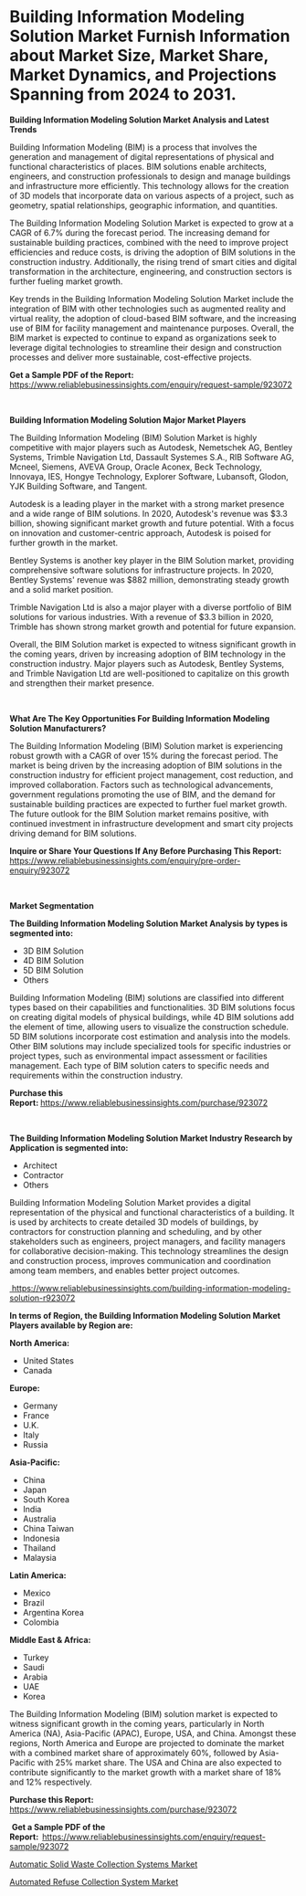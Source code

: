 <p><h1>Building Information Modeling Solution Market Furnish Information about Market Size, Market Share, Market Dynamics, and Projections Spanning from 2024 to 2031.</h1></p><p><strong>Building Information Modeling Solution Market Analysis and Latest Trends</strong></p>
<p><p>Building Information Modeling (BIM) is a process that involves the generation and management of digital representations of physical and functional characteristics of places. BIM solutions enable architects, engineers, and construction professionals to design and manage buildings and infrastructure more efficiently. This technology allows for the creation of 3D models that incorporate data on various aspects of a project, such as geometry, spatial relationships, geographic information, and quantities.</p><p>The Building Information Modeling Solution Market is expected to grow at a CAGR of 6.7% during the forecast period. The increasing demand for sustainable building practices, combined with the need to improve project efficiencies and reduce costs, is driving the adoption of BIM solutions in the construction industry. Additionally, the rising trend of smart cities and digital transformation in the architecture, engineering, and construction sectors is further fueling market growth.</p><p>Key trends in the Building Information Modeling Solution Market include the integration of BIM with other technologies such as augmented reality and virtual reality, the adoption of cloud-based BIM software, and the increasing use of BIM for facility management and maintenance purposes. Overall, the BIM market is expected to continue to expand as organizations seek to leverage digital technologies to streamline their design and construction processes and deliver more sustainable, cost-effective projects.</p></p>
<p><strong>Get a Sample PDF of the Report:&nbsp;</strong> <a href="https://www.reliablebusinessinsights.com/enquiry/request-sample/923072">https://www.reliablebusinessinsights.com/enquiry/request-sample/923072</a></p>
<p>&nbsp;</p>
<p><strong>Building Information Modeling Solution Major Market Players</strong></p>
<p><p>The Building Information Modeling (BIM) Solution Market is highly competitive with major players such as Autodesk, Nemetschek AG, Bentley Systems, Trimble Navigation Ltd, Dassault Systemes S.A., RIB Software AG, Mcneel, Siemens, AVEVA Group, Oracle Aconex, Beck Technology, Innovaya, IES, Hongye Technology, Explorer Software, Lubansoft, Glodon, YJK Building Software, and Tangent.</p><p>Autodesk is a leading player in the market with a strong market presence and a wide range of BIM solutions. In 2020, Autodesk's revenue was $3.3 billion, showing significant market growth and future potential. With a focus on innovation and customer-centric approach, Autodesk is poised for further growth in the market.</p><p>Bentley Systems is another key player in the BIM Solution market, providing comprehensive software solutions for infrastructure projects. In 2020, Bentley Systems' revenue was $882 million, demonstrating steady growth and a solid market position.</p><p>Trimble Navigation Ltd is also a major player with a diverse portfolio of BIM solutions for various industries. With a revenue of $3.3 billion in 2020, Trimble has shown strong market growth and potential for future expansion.</p><p>Overall, the BIM Solution market is expected to witness significant growth in the coming years, driven by increasing adoption of BIM technology in the construction industry. Major players such as Autodesk, Bentley Systems, and Trimble Navigation Ltd are well-positioned to capitalize on this growth and strengthen their market presence.</p></p>
<p>&nbsp;</p>
<p><strong>What Are The Key Opportunities For Building Information Modeling Solution Manufacturers?</strong></p>
<p><p>The Building Information Modeling (BIM) Solution market is experiencing robust growth with a CAGR of over 15% during the forecast period. The market is being driven by the increasing adoption of BIM solutions in the construction industry for efficient project management, cost reduction, and improved collaboration. Factors such as technological advancements, government regulations promoting the use of BIM, and the demand for sustainable building practices are expected to further fuel market growth. The future outlook for the BIM Solution market remains positive, with continued investment in infrastructure development and smart city projects driving demand for BIM solutions.</p></p>
<p><strong>Inquire or Share Your Questions If Any Before Purchasing This Report:</strong> <a href="https://www.reliablebusinessinsights.com/enquiry/pre-order-enquiry/923072">https://www.reliablebusinessinsights.com/enquiry/pre-order-enquiry/923072</a></p>
<p>&nbsp;</p>
<p><strong>Market Segmentation</strong></p>
<p><strong>The Building Information Modeling Solution Market Analysis by types is segmented into:</strong></p>
<p><ul><li>3D BIM Solution</li><li>4D BIM Solution</li><li>5D BIM Solution</li><li>Others</li></ul></p>
<p><p>Building Information Modeling (BIM) solutions are classified into different types based on their capabilities and functionalities. 3D BIM solutions focus on creating digital models of physical buildings, while 4D BIM solutions add the element of time, allowing users to visualize the construction schedule. 5D BIM solutions incorporate cost estimation and analysis into the models. Other BIM solutions may include specialized tools for specific industries or project types, such as environmental impact assessment or facilities management. Each type of BIM solution caters to specific needs and requirements within the construction industry.</p></p>
<p><strong>Purchase this Report:&nbsp;</strong><a href="https://www.reliablebusinessinsights.com/purchase/923072">https://www.reliablebusinessinsights.com/purchase/923072</a></p>
<p>&nbsp;</p>
<p><strong>The Building Information Modeling Solution Market Industry Research by Application is segmented into:</strong></p>
<p><ul><li>Architect</li><li>Contractor</li><li>Others</li></ul></p>
<p><p>Building Information Modeling Solution Market provides a digital representation of the physical and functional characteristics of a building. It is used by architects to create detailed 3D models of buildings, by contractors for construction planning and scheduling, and by other stakeholders such as engineers, project managers, and facility managers for collaborative decision-making. This technology streamlines the design and construction process, improves communication and coordination among team members, and enables better project outcomes.</p></p>
<p><a href="https://www.reliablebusinessinsights.com/building-information-modeling-solution-r923072">&nbsp;https://www.reliablebusinessinsights.com/building-information-modeling-solution-r923072</a></p>
<p><strong>In terms of Region, the Building Information Modeling Solution Market Players available by Region are:</strong></p>
<p>
    <p> <strong> North America: </strong>
        <ul>
            <li>United States</li>
            <li>Canada</li>
        </ul>
        </p> 
    <p> <strong> Europe: </strong>
        <ul>
            <li>Germany</li>
            <li>France</li>
            <li>U.K.</li>
            <li>Italy</li>
            <li>Russia</li>
        </ul>
        </p> 
    <p> <strong> Asia-Pacific: </strong>
        <ul>
            <li>China</li>
            <li>Japan</li>
            <li>South Korea</li>
            <li>India</li>
            <li>Australia</li>
            <li>China Taiwan</li>
            <li>Indonesia</li>
            <li>Thailand</li>
            <li>Malaysia</li>
        </ul>
        </p> 
    <p> <strong> Latin America: </strong>
        <ul>
            <li>Mexico</li>
            <li>Brazil</li>
            <li>Argentina Korea</li>
            <li>Colombia</li>
        </ul>
        </p> 
    <p> <strong> Middle East & Africa: </strong>
        <ul>
            <li>Turkey</li>
            <li>Saudi</li>
            <li>Arabia</li>
            <li>UAE</li>
            <li>Korea</li>
        </ul>
    </p>
    </p>
<p><p>The Building Information Modeling (BIM) solution market is expected to witness significant growth in the coming years, particularly in North America (NA), Asia-Pacific (APAC), Europe, USA, and China. Amongst these regions, North America and Europe are projected to dominate the market with a combined market share of approximately 60%, followed by Asia-Pacific with 25% market share. The USA and China are also expected to contribute significantly to the market growth with a market share of 18% and 12% respectively.</p></p>
<p><strong>Purchase this Report: </strong><a href="https://www.reliablebusinessinsights.com/purchase/923072">https://www.reliablebusinessinsights.com/purchase/923072</a></p>
<p>&nbsp;<strong>Get a Sample PDF of the Report:&nbsp;&nbsp;</strong><a href="https://www.reliablebusinessinsights.com/enquiry/request-sample/923072">https://www.reliablebusinessinsights.com/enquiry/request-sample/923072</a></p>
<p><strong></strong></p>
<p><p><a href="https://github.com/JordyBecker/Market-Research-Report-List-1/blob/main/automatic-solid-waste-collection-systems-market.md">Automatic Solid Waste Collection Systems Market</a></p><p><a href="https://github.com/sydneyHley85/Market-Research-Report-List-1/blob/main/automated-refuse-collection-system-market.md">Automated Refuse Collection System Market</a></p></p>